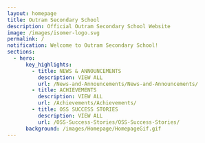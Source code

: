 ```yaml
---
layout: homepage
title: Outram Secondary School
description: Official Outram Secondary School Website
image: /images/isomer-logo.svg
permalink: /
notification: Welcome to Outram Secondary School!
sections:
  - hero:
      key_highlights:
        - title: NEWS & ANNOUNCEMENTS
          description: VIEW ALL
          url: /News-and-Announcements/News-and-Announcements/
        - title: ACHIEVEMENTS
          description: VIEW ALL
          url: /Achievements/Achievements/
        - title: OSS SUCCESS STORIES
          description: VIEW ALL
          url: /OSS-Success-Stories/OSS-Success-Stories/
      background: /images/Homepage/HomepageGif.gif
---
```



